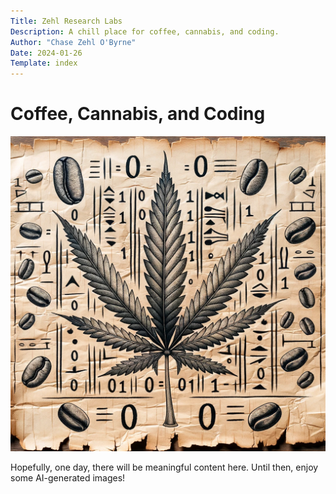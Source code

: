```yaml
---
Title: Zehl Research Labs
Description: A chill place for coffee, cannabis, and coding.
Author: "Chase Zehl O'Byrne"
Date: 2024-01-26
Template: index
---
```


# Coffee, Cannabis, and Coding
![Coffee, Cannabis, Coding](/assets/papyrus.webp "Coffee, Cannabis, Coding")

Hopefully, one day, there will be meaningful content here. Until then, enjoy some AI-generated images!
